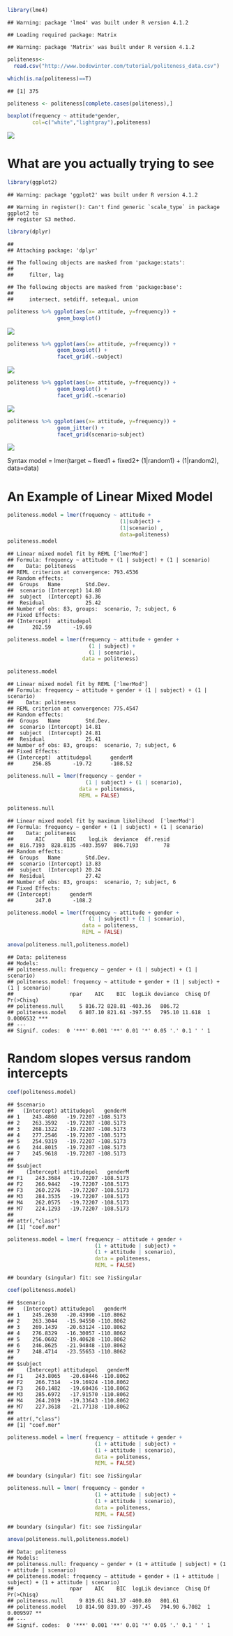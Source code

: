 ``` r
library(lme4)
```

    ## Warning: package 'lme4' was built under R version 4.1.2

    ## Loading required package: Matrix

    ## Warning: package 'Matrix' was built under R version 4.1.2

``` r
politeness<- 
  read.csv("http://www.bodowinter.com/tutorial/politeness_data.csv")

which(is.na(politeness)==T)
```

    ## [1] 375

``` r
politeness <- politeness[complete.cases(politeness),]
```

``` r
boxplot(frequency ~ attitude*gender,
        col=c("white","lightgray"),politeness)
```

![](LME-Video_files/figure-gfm/unnamed-chunk-2-1.png)<!-- -->

# What are you actually trying to see

``` r
library(ggplot2)
```

    ## Warning: package 'ggplot2' was built under R version 4.1.2

    ## Warning in register(): Can't find generic `scale_type` in package ggplot2 to
    ## register S3 method.

``` r
library(dplyr)
```

    ## 
    ## Attaching package: 'dplyr'

    ## The following objects are masked from 'package:stats':
    ## 
    ##     filter, lag

    ## The following objects are masked from 'package:base':
    ## 
    ##     intersect, setdiff, setequal, union

``` r
politeness %>% ggplot(aes(x= attitude, y=frequency)) +
                geom_boxplot() 
```

![](LME-Video_files/figure-gfm/unnamed-chunk-3-1.png)<!-- -->

``` r
politeness %>% ggplot(aes(x= attitude, y=frequency)) +
                geom_boxplot() +
                facet_grid(.~subject)
```

![](LME-Video_files/figure-gfm/unnamed-chunk-3-2.png)<!-- -->

``` r
politeness %>% ggplot(aes(x= attitude, y=frequency)) +
                geom_boxplot() +
                facet_grid(.~scenario)
```

![](LME-Video_files/figure-gfm/unnamed-chunk-3-3.png)<!-- -->

``` r
politeness %>% ggplot(aes(x= attitude, y=frequency)) +
                geom_jitter() +
                facet_grid(scenario~subject)
```

![](LME-Video_files/figure-gfm/unnamed-chunk-3-4.png)<!-- -->

Syntax model = lmer(target \~ fixed1 + fixed2+ (1\|random1) +
(1\|random2), data=data)

# An Example of Linear Mixed Model

``` r
politeness.model = lmer(frequency ~ attitude +
                                    (1|subject) + 
                                    (1|scenario) , 
                                    data=politeness)
politeness.model
```

    ## Linear mixed model fit by REML ['lmerMod']
    ## Formula: frequency ~ attitude + (1 | subject) + (1 | scenario)
    ##    Data: politeness
    ## REML criterion at convergence: 793.4536
    ## Random effects:
    ##  Groups   Name        Std.Dev.
    ##  scenario (Intercept) 14.80   
    ##  subject  (Intercept) 63.36   
    ##  Residual             25.42   
    ## Number of obs: 83, groups:  scenario, 7; subject, 6
    ## Fixed Effects:
    ## (Intercept)  attitudepol  
    ##      202.59       -19.69

``` r
politeness.model = lmer(frequency ~ attitude + gender +
                          (1 | subject) +
                          (1 | scenario),
                        data = politeness)

politeness.model
```

    ## Linear mixed model fit by REML ['lmerMod']
    ## Formula: frequency ~ attitude + gender + (1 | subject) + (1 | scenario)
    ##    Data: politeness
    ## REML criterion at convergence: 775.4547
    ## Random effects:
    ##  Groups   Name        Std.Dev.
    ##  scenario (Intercept) 14.81   
    ##  subject  (Intercept) 24.81   
    ##  Residual             25.41   
    ## Number of obs: 83, groups:  scenario, 7; subject, 6
    ## Fixed Effects:
    ## (Intercept)  attitudepol      genderM  
    ##      256.85       -19.72      -108.52

``` r
politeness.null = lmer(frequency ~ gender +
                         (1 | subject) + (1 | scenario),
                       data = politeness,
                       REML = FALSE)

politeness.null
```

    ## Linear mixed model fit by maximum likelihood  ['lmerMod']
    ## Formula: frequency ~ gender + (1 | subject) + (1 | scenario)
    ##    Data: politeness
    ##       AIC       BIC    logLik  deviance  df.resid 
    ##  816.7193  828.8135 -403.3597  806.7193        78 
    ## Random effects:
    ##  Groups   Name        Std.Dev.
    ##  scenario (Intercept) 13.83   
    ##  subject  (Intercept) 20.24   
    ##  Residual             27.42   
    ## Number of obs: 83, groups:  scenario, 7; subject, 6
    ## Fixed Effects:
    ## (Intercept)      genderM  
    ##       247.0       -108.2

``` r
politeness.model = lmer(frequency ~ attitude + gender +
                          (1 | subject) + (1 | scenario),
                        data = politeness,
                        REML = FALSE)
```

``` r
anova(politeness.null,politeness.model)
```

    ## Data: politeness
    ## Models:
    ## politeness.null: frequency ~ gender + (1 | subject) + (1 | scenario)
    ## politeness.model: frequency ~ attitude + gender + (1 | subject) + (1 | scenario)
    ##                  npar    AIC    BIC  logLik deviance  Chisq Df Pr(>Chisq)    
    ## politeness.null     5 816.72 828.81 -403.36   806.72                         
    ## politeness.model    6 807.10 821.61 -397.55   795.10 11.618  1  0.0006532 ***
    ## ---
    ## Signif. codes:  0 '***' 0.001 '**' 0.01 '*' 0.05 '.' 0.1 ' ' 1

# Random slopes versus random intercepts

``` r
coef(politeness.model)
```

    ## $scenario
    ##   (Intercept) attitudepol   genderM
    ## 1    243.4860   -19.72207 -108.5173
    ## 2    263.3592   -19.72207 -108.5173
    ## 3    268.1322   -19.72207 -108.5173
    ## 4    277.2546   -19.72207 -108.5173
    ## 5    254.9319   -19.72207 -108.5173
    ## 6    244.8015   -19.72207 -108.5173
    ## 7    245.9618   -19.72207 -108.5173
    ## 
    ## $subject
    ##    (Intercept) attitudepol   genderM
    ## F1    243.3684   -19.72207 -108.5173
    ## F2    266.9442   -19.72207 -108.5173
    ## F3    260.2276   -19.72207 -108.5173
    ## M3    284.3535   -19.72207 -108.5173
    ## M4    262.0575   -19.72207 -108.5173
    ## M7    224.1293   -19.72207 -108.5173
    ## 
    ## attr(,"class")
    ## [1] "coef.mer"

``` r
politeness.model = lmer( frequency ~ attitude + gender + 
                            (1 + attitude | subject) +
                            (1 + attitude | scenario),
                            data = politeness,
                            REML = FALSE)
```

    ## boundary (singular) fit: see ?isSingular

``` r
coef(politeness.model)
```

    ## $scenario
    ##   (Intercept) attitudepol   genderM
    ## 1    245.2630   -20.43990 -110.8062
    ## 2    263.3044   -15.94550 -110.8062
    ## 3    269.1439   -20.63124 -110.8062
    ## 4    276.8329   -16.30057 -110.8062
    ## 5    256.0602   -19.40628 -110.8062
    ## 6    246.8625   -21.94848 -110.8062
    ## 7    248.4714   -23.55653 -110.8062
    ## 
    ## $subject
    ##    (Intercept) attitudepol   genderM
    ## F1    243.8065   -20.68446 -110.8062
    ## F2    266.7314   -19.16924 -110.8062
    ## F3    260.1482   -19.60436 -110.8062
    ## M3    285.6972   -17.91570 -110.8062
    ## M4    264.2019   -19.33643 -110.8062
    ## M7    227.3618   -21.77138 -110.8062
    ## 
    ## attr(,"class")
    ## [1] "coef.mer"

``` r
politeness.model = lmer( frequency ~ attitude + gender + 
                            (1 + attitude | subject) +
                            (1 + attitude | scenario),
                            data = politeness,
                            REML = FALSE)
```

    ## boundary (singular) fit: see ?isSingular

``` r
politeness.null = lmer( frequency ~ gender + 
                            (1 + attitude | subject) +
                            (1 + attitude | scenario),
                            data = politeness,
                            REML = FALSE)
```

    ## boundary (singular) fit: see ?isSingular

``` r
anova(politeness.null,politeness.model)
```

    ## Data: politeness
    ## Models:
    ## politeness.null: frequency ~ gender + (1 + attitude | subject) + (1 + attitude | scenario)
    ## politeness.model: frequency ~ attitude + gender + (1 + attitude | subject) + (1 + attitude | scenario)
    ##                  npar    AIC    BIC  logLik deviance  Chisq Df Pr(>Chisq)   
    ## politeness.null     9 819.61 841.37 -400.80   801.61                        
    ## politeness.model   10 814.90 839.09 -397.45   794.90 6.7082  1   0.009597 **
    ## ---
    ## Signif. codes:  0 '***' 0.001 '**' 0.01 '*' 0.05 '.' 0.1 ' ' 1
